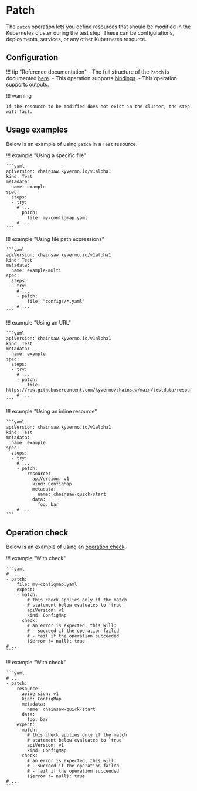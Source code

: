 # Patch

The `patch` operation lets you define resources that should be modified in the Kubernetes cluster during the test step.
These can be configurations, deployments, services, or any other Kubernetes resource.

## Configuration

!!! tip "Reference documentation"
    - The full structure of the `Patch` is documented [here](../reference/apis/chainsaw.v1alpha1.md#chainsaw-kyverno-io-v1alpha1-Patch).
    - This operation supports [bindings](../general/bindings.md).
    - This operation supports [outputs](../general/outputs.md).

!!! warning

    If the resource to be modified does not exist in the cluster, the step will fail.

## Usage examples

Below is an example of using `patch` in a `Test` resource.

!!! example "Using a specific file"

    ```yaml
    apiVersion: chainsaw.kyverno.io/v1alpha1
    kind: Test
    metadata:
      name: example
    spec:
      steps:
      - try:
        # ...
        - patch:
            file: my-configmap.yaml
        # ...
    ```

!!! example "Using file path expressions"

    ```yaml
    apiVersion: chainsaw.kyverno.io/v1alpha1
    kind: Test
    metadata:
      name: example-multi
    spec:
      steps:
      - try:
        # ...
        - patch:
            file: "configs/*.yaml"
        # ...
    ```

!!! example "Using an URL"

    ```yaml
    apiVersion: chainsaw.kyverno.io/v1alpha1
    kind: Test
    metadata:
      name: example
    spec:
      steps:
      - try:
        # ...
        - patch:
            file: https://raw.githubusercontent.com/kyverno/chainsaw/main/testdata/resource/valid.yaml
        # ...
    ```

!!! example "Using an inline resource"

    ```yaml
    apiVersion: chainsaw.kyverno.io/v1alpha1
    kind: Test
    metadata:
      name: example
    spec:
      steps:
      - try:
        # ...
        - patch:
            resource:
              apiVersion: v1
              kind: ConfigMap
              metadata:
                name: chainsaw-quick-start
              data:
                foo: bar
        # ...
    ```

## Operation check

Below is an example of using an [operation check](./check.md#patch).

!!! example "With check"

    ```yaml
    # ...
    - patch:
        file: my-configmap.yaml
        expect:
        - match:
            # this check applies only if the match
            # statement below evaluates to `true`
            apiVersion: v1
            kind: ConfigMap
          check:
            # an error is expected, this will:
            # - succeed if the operation failed
            # - fail if the operation succeeded
            ($error != null): true
    # ...
    ```

!!! example "With check"

    ```yaml
    # ...
    - patch:
        resource:
          apiVersion: v1
          kind: ConfigMap
          metadata:
            name: chainsaw-quick-start
          data:
            foo: bar
        expect:
        - match:
            # this check applies only if the match
            # statement below evaluates to `true`
            apiVersion: v1
            kind: ConfigMap
          check:
            # an error is expected, this will:
            # - succeed if the operation failed
            # - fail if the operation succeeded
            ($error != null): true
    # ...
    ```
